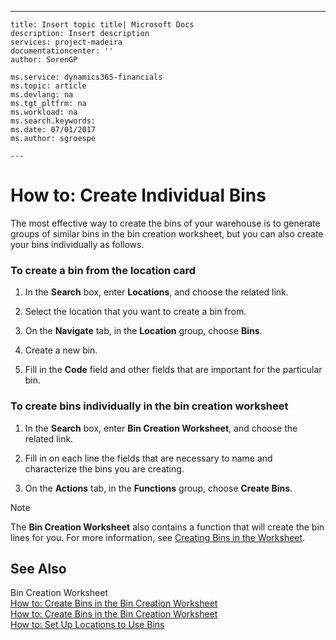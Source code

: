 ---
    title: Insert topic title| Microsoft Docs
    description: Insert description
    services: project-madeira
    documentationcenter: ''
    author: SorenGP

    ms.service: dynamics365-financials
    ms.topic: article
    ms.devlang: na
    ms.tgt_pltfrm: na
    ms.workload: na
    ms.search.keywords:
    ms.date: 07/01/2017
    ms.author: sgroespe

    ---
# How to: Create Individual Bins
The most effective way to create the bins of your warehouse is to generate groups of similar bins in the bin creation worksheet, but you can also create your bins individually as follows.  
  
### To create a bin from the location card  
  
1.  In the **Search** box, enter **Locations**, and choose the related link.  
  
2.  Select the location that you want to create a bin from.  
  
3.  On the **Navigate** tab, in the **Location** group, choose **Bins**.  
  
4.  Create a new bin.  
  
5.  Fill in the **Code** field and other fields that are important for the particular bin.  
  
### To create bins individually in the bin creation worksheet  
  
1.  In the **Search** box, enter **Bin Creation Worksheet**, and choose the related link.  
  
2.  Fill in on each line the fields that are necessary to name and characterize the bins you are creating.  
  
3.  On the **Actions** tab, in the **Functions** group, choose **Create Bins**.  
  
> [!NOTE]  
>  The **Bin Creation Worksheet** also contains a function that will create the bin lines for you. For more information, see [Creating Bins in the Worksheet](../WarehouseActivities/how-to-create-bins-in-the-bin-creation-worksheet.md).  
  
## See Also  
 Bin Creation Worksheet   
 [How to: Create Bins in the Bin Creation Worksheet](../WarehouseActivities/how-to-create-bins-in-the-bin-creation-worksheet.md)   
 [How to: Create Bins in the Bin Creation Worksheet](../WarehouseActivities/how-to-create-bins-in-the-bin-creation-worksheet.md)   
 [How to: Set Up Locations to Use Bins](../WarehouseActivities/how-to-set-up-locations-to-use-bins.md)